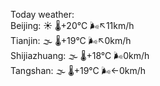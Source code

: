 Today weather:  
Beijing: ☀️ 🌡️+20°C 🌬️↖11km/h  
Tianjin: 🌫  🌡️+19°C 🌬️↖0km/h  
Shijiazhuang: 🌫  🌡️+18°C 🌬️0km/h  
Tangshan: 🌫  🌡️+19°C 🌬️←0km/h  
